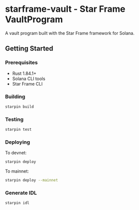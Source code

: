 # starframe-vault - Star Frame VaultProgram

A vault program built with the Star Frame framework for Solana.

## Getting Started

### Prerequisites

- Rust 1.84.1+
- Solana CLI tools
- Star Frame CLI

### Building

```bash
starpin build
```

### Testing

```bash
starpin test
```

### Deploying

To devnet:
```bash
starpin deploy
```

To mainnet:
```bash
starpin deploy --mainnet
```

### Generate IDL

```bash
starpin idl
```